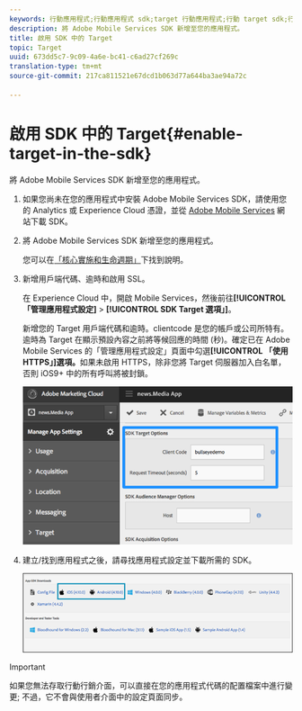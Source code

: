 ```yaml
---
keywords: 行動應用程式;行動應用程式 sdk;target 行動應用程式;行動 target sdk;行動應用程式 sdk;在 sdk 中啟用 target
description: 將 Adobe Mobile Services SDK 新增至您的應用程式。
title: 啟用 SDK 中的 Target
topic: Target
uuid: 673dd5c7-9c09-4a6e-bc41-c6ad27cf269c
translation-type: tm+mt
source-git-commit: 217ca811521e67dcd1b063d77a644ba3ae94a72c

---
```



# 啟用 SDK 中的 Target{#enable-target-in-the-sdk}

將 Adobe Mobile Services SDK 新增至您的應用程式。

1. 如果您尚未在您的應用程式中安裝 Adobe Mobile Services SDK，請使用您的 Analytics 或 Experience Cloud 憑證，並從 [Adobe Mobile Services](https://mobilemarketing.adobe.com) 網站下載 SDK。

1. 將 Adobe Mobile Services SDK 新增至您的應用程式。

   您可以在[「核心實施和生命週期」](https://docs.adobe.com/content/help/en/mobile-services/ios/getting-started-ios/dev-qs.html)下找到說明。

1. 新增用戶端代碼、逾時和啟用 SSL。

   在 Experience Cloud 中，開啟 Mobile Services，然後前往&#x200B;**[!UICONTROL 「管理應用程式設定]** &gt; **[!UICONTROL SDK Target 選項」]**。

   新增您的 Target 用戶端代碼和逾時。clientcode 是您的帳戶或公司所特有。逾時為 Target 在顯示預設內容之前將等候回應的時間 (秒)。確定已在 Adobe Mobile Services 的「管理應用程式設定」頁面中勾選&#x200B;**[!UICONTROL 「使用 HTTPS」]選項。**&#x200B;如果未啟用 HTTPS，除非您將 Target 伺服器加入白名單，否則 iOS9+ 中的所有呼叫將被封鎖。

   ![](assets/mobile-clientcode.png)

1. 建立/找到應用程式之後，請尋找應用程式設定並下載所需的 SDK。

   ![](assets/download-sdk.png)

>[!IMPORTANT]
>
> 如果您無法存取行動行銷介面，可以直接在您的應用程式代碼的配置檔案中進行變更; 不過，它不會與使用者介面中的設定頁面同步。

